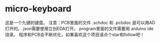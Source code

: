 # micro-keyboard
这是一个九键的键盘。
注意：PCB里面的文件 .schdoc 和 .pcbdoc 是可以用AD打开的。.json需要使用立创EDA打开。
program里面的文件需要用 arduino ide 烧录。
程序和PCB会不断优化，如果喜欢这个项目请点个star和follow吧！
